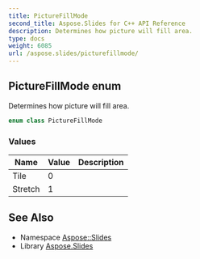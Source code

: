 ```yaml
---
title: PictureFillMode
second_title: Aspose.Slides for C++ API Reference
description: Determines how picture will fill area.
type: docs
weight: 6085
url: /aspose.slides/picturefillmode/
---
```

## PictureFillMode enum


Determines how picture will fill area.

```cpp
enum class PictureFillMode
```

### Values

| Name | Value | Description |
| --- | --- | --- |
| Tile | 0 |  |
| Stretch | 1 |  |

## See Also

* Namespace [Aspose::Slides](../)
* Library [Aspose.Slides](../../)